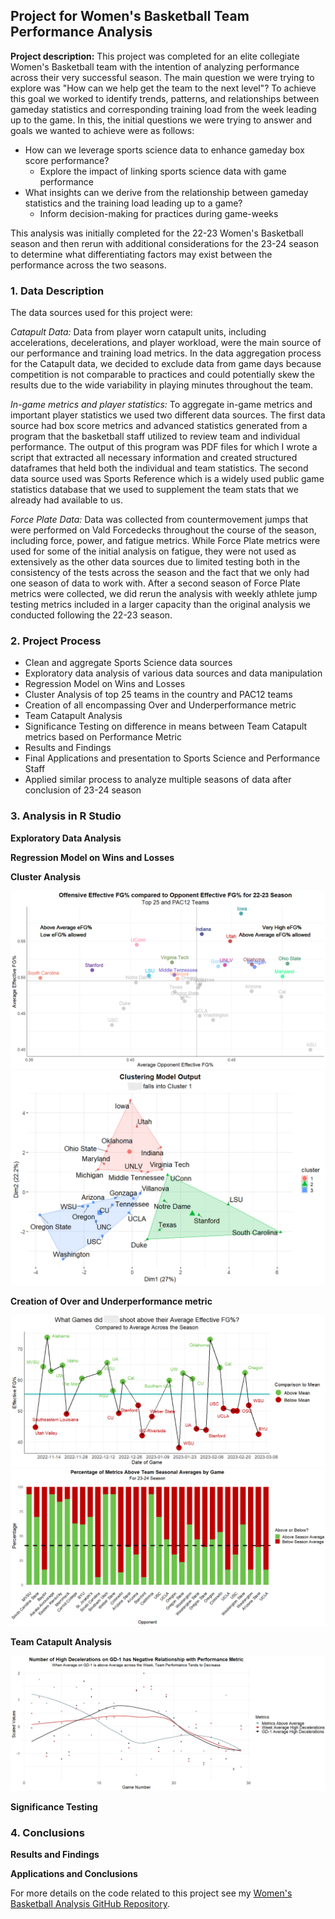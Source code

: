 ## Project for Women's Basketball Team Performance Analysis

**Project description:** This project was completed for an elite collegiate Women's Basketball team with the intention of analyzing performance across their very successful season. The main question we were trying to explore was "How can we help get the team to the next level"? To achieve this goal we worked to identify trends, patterns, and relationships between gameday statistics and corresponding training load from the week leading up to the game. In this, the initial questions we were trying to answer and goals we wanted to achieve were as follows:
* How can we leverage sports science data to enhance gameday box score performance?
  * Explore the impact of linking sports science data with game performance
* What insights can we derive from the relationship between gameday statistics and the training load leading up to a game?
  * Inform decision-making for practices during game-weeks

This analysis was initially completed for the 22-23 Women's Basketball season and then rerun with additional considerations for the 23-24 season to determine what differentiating factors may exist between the performance across the two seasons.

### 1. Data Description

The data sources used for this project were:

*Catapult Data:* Data from player worn catapult units, including accelerations, decelerations, and player workload, were the main source of our performance and training load metrics. In the data aggregation process for the Catapult data, we decided to exclude data from game days because competition is not comparable to practices and could potentially skew the results due to the wide variability in playing minutes throughout the team.

*In-game metrics and player statistics:* To aggregate in-game metrics and important player statistics we used two different data sources. The first data source had box score metrics and advanced statistics generated from a program that the basketball staff utilized to review team and individual performance. The output of this program was PDF files for which I wrote a script that extracted all necessary information and created structured dataframes that held both the individual and team statistics. The second data source used was Sports Reference which is a widely used public game statistics database that we used to supplement the team stats that we already had available to us.

*Force Plate Data:* Data was collected from countermovement jumps that were performed on Vald Forcedecks throughout the course of the season, including force, power, and fatigue metrics. While Force Plate metrics were used for some of the initial analysis on fatigue, they were not used as extensively as the other data sources due to limited testing both in the consistency of the tests across the season and the fact that we only had one season of data to work with. After a second season of Force Plate metrics were collected, we did rerun the analysis with weekly athlete jump testing metrics included in a larger capacity than the original analysis we conducted following the 22-23 season.

### 2. Project Process

* Clean and aggregate Sports Science data sources
* Exploratory data analysis of various data sources and data manipulation
* Regression Model on Wins and Losses
* Cluster Analysis of top 25 teams in the country and PAC12 teams
* Creation of all encompassing Over and Underperformance metric
* Team Catapult Analysis
* Significance Testing on difference in means between Team Catapult metrics based on Performance Metric
* Results and Findings
* Final Applications and presentation to Sports Science and Performance Staff
* Applied similar process to analyze multiple seasons of data after conclusion of 23-24 season

### 3. Analysis in R Studio

**Exploratory Data Analysis**

**Regression Model on Wins and Losses**

**Cluster Analysis**

<center><img src="images/Initial_Viz_WBB.png"/></center>
<center><img src="images/cluster_viz_final.png"/></center>

**Creation of Over and Underperformance metric**

<center><img src="images/EFGperc_viz.png"/></center>
<center><img src="images/Performance_metric_viz.png"/></center>

**Team Catapult Analysis**

<center><img src="images/Catapult_viz.png"/></center>

**Significance Testing**

### 4. Conclusions

**Results and Findings**

**Applications and Conclusions**

For more details on the code related to this project see my [Women's Basketball Analysis GitHub Repository](https://github.com/jadegosar/WBB_Analysis).

